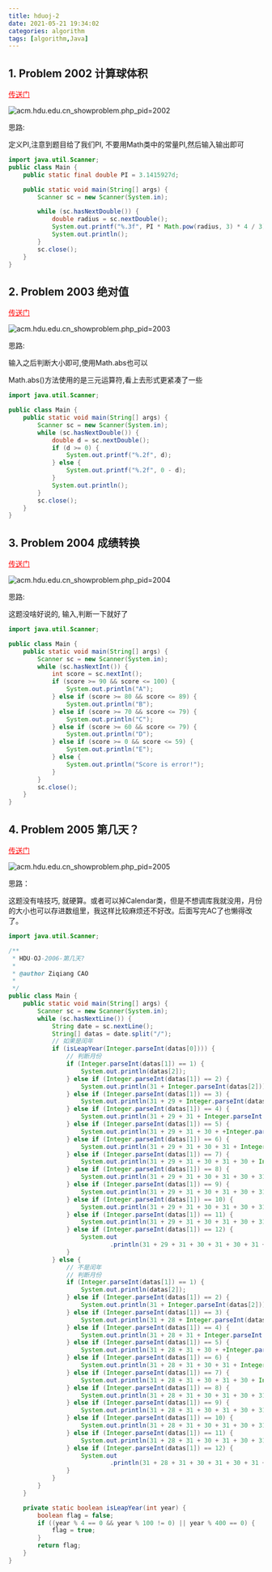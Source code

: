 ```yaml
---
title: hduoj-2
date: 2021-05-21 19:34:02
categories: algorithm
tags: [algorithm,Java]
---
```


## 1. Problem 2002 计算球体积

<a href="http://acm.hdu.edu.cn/showproblem.php?pid=2002" style="color: red">传送门</a>

![acm.hdu.edu.cn_showproblem.php_pid=2002](https://gitee.com/cao_ziqiang/img/raw/master/20210521194026.png)

思路:

定义PI,注意到题目给了我们PI, 不要用Math类中的常量PI,然后输入输出即可

```java
import java.util.Scanner;
public class Main {
    public static final double PI = 3.1415927d;

    public static void main(String[] args) {
        Scanner sc = new Scanner(System.in);

        while (sc.hasNextDouble()) {
            double radius = sc.nextDouble();
            System.out.printf("%.3f", PI * Math.pow(radius, 3) * 4 / 3);
            System.out.println();
        }
        sc.close();
    }
}
```

## 2. Problem 2003 绝对值

<a href="http://acm.hdu.edu.cn/showproblem.php?pid=2003" style="color: red">传送门</a>



![acm.hdu.edu.cn_showproblem.php_pid=2003](https://gitee.com/cao_ziqiang/img/raw/master/20210521194513.png)

思路:

输入之后判断大小即可,使用Math.abs也可以

Math.abs()方法使用的是三元运算符,看上去形式更紧凑了一些

```java
import java.util.Scanner;

public class Main {
    public static void main(String[] args) {
        Scanner sc = new Scanner(System.in);
        while (sc.hasNextDouble()) {
            double d = sc.nextDouble();
            if (d >= 0) {
                System.out.printf("%.2f", d);
            } else {
                System.out.printf("%.2f", 0 - d);
            }
            System.out.println();
        }
        sc.close();
    }
}
```

## 3. Problem 2004 成绩转换

<a href="http://acm.hdu.edu.cn/showproblem.php?pid=2004" style="color: red">传送门</a>



![acm.hdu.edu.cn_showproblem.php_pid=2004](https://gitee.com/cao_ziqiang/img/raw/master/20210521194727.png)

思路:

这题没啥好说的, 输入,判断一下就好了

```java
import java.util.Scanner;

public class Main {
    public static void main(String[] args) {
        Scanner sc = new Scanner(System.in);
        while (sc.hasNextInt()) {
            int score = sc.nextInt();
            if (score >= 90 && score <= 100) {
                System.out.println("A");
            } else if (score >= 80 && score <= 89) {
                System.out.println("B");
            } else if (score >= 70 && score <= 79) {
                System.out.println("C");
            } else if (score >= 60 && score <= 79) {
                System.out.println("D");
            } else if (score >= 0 && score <= 59) {
                System.out.println("E");
            } else {
                System.out.println("Score is error!");
            }
        }
        sc.close();
    }
}
```

## 4. Problem 2005 第几天？

<a href="http://acm.hdu.edu.cn/showproblem.php?pid=2005" style="color: red">传送门</a>



![acm.hdu.edu.cn_showproblem.php_pid=2005](https://gitee.com/cao_ziqiang/img/raw/master/20210521201900.png)



思路：

这题没有啥技巧, 就硬算。或者可以掉Calendar类，但是不想调库我就没用，月份的大小也可以存进数组里，我这样比较麻烦还不好改。后面写完AC了也懒得改了。

```java
import java.util.Scanner;

/**
 * HDU-OJ-2006-第几天?
 * 
 * @author Ziqiang CAO
 *
 */
public class Main {
    public static void main(String[] args) {
        Scanner sc = new Scanner(System.in);
        while (sc.hasNextLine()) {
            String date = sc.nextLine();
            String[] datas = date.split("/");
            // 如果是闰年
            if (isLeapYear(Integer.parseInt(datas[0]))) {
                // 判断月份
                if (Integer.parseInt(datas[1]) == 1) {
                    System.out.println(datas[2]);
                } else if (Integer.parseInt(datas[1]) == 2) {
                    System.out.println(31 + Integer.parseInt(datas[2]));
                } else if (Integer.parseInt(datas[1]) == 3) {
                    System.out.println(31 + 29 + Integer.parseInt(datas[2]));
                } else if (Integer.parseInt(datas[1]) == 4) {
                    System.out.println(31 + 29 + 31 + Integer.parseInt(datas[2]));
                } else if (Integer.parseInt(datas[1]) == 5) {
                    System.out.println(31 + 29 + 31 + 30 + +Integer.parseInt(datas[2]));
                } else if (Integer.parseInt(datas[1]) == 6) {
                    System.out.println(31 + 29 + 31 + 30 + 31 + Integer.parseInt(datas[2]));
                } else if (Integer.parseInt(datas[1]) == 7) {
                    System.out.println(31 + 29 + 31 + 30 + 31 + 30 + Integer.parseInt(datas[2]));
                } else if (Integer.parseInt(datas[1]) == 8) {
                    System.out.println(31 + 29 + 31 + 30 + 31 + 30 + 31 + Integer.parseInt(datas[2]));
                } else if (Integer.parseInt(datas[1]) == 9) {
                    System.out.println(31 + 29 + 31 + 30 + 31 + 30 + 31 + 31 + Integer.parseInt(datas[2]));
                } else if (Integer.parseInt(datas[1]) == 10) {
                    System.out.println(31 + 29 + 31 + 30 + 31 + 30 + 31 + 31 + 30 + Integer.parseInt(datas[2]));
                } else if (Integer.parseInt(datas[1]) == 11) {
                    System.out.println(31 + 29 + 31 + 30 + 31 + 30 + 31 + 31 + 30 + 31 + Integer.parseInt(datas[2]));
                } else if (Integer.parseInt(datas[1]) == 12) {
                    System.out
                            .println(31 + 29 + 31 + 30 + 31 + 30 + 31 + 31 + 30 + 31 + 30 + Integer.parseInt(datas[2]));
                }
            } else {
                // 不是闰年
                // 判断月份
                if (Integer.parseInt(datas[1]) == 1) {
                    System.out.println(datas[2]);
                } else if (Integer.parseInt(datas[1]) == 2) {
                    System.out.println(31 + Integer.parseInt(datas[2]));
                } else if (Integer.parseInt(datas[1]) == 3) {
                    System.out.println(31 + 28 + Integer.parseInt(datas[2]));
                } else if (Integer.parseInt(datas[1]) == 4) {
                    System.out.println(31 + 28 + 31 + Integer.parseInt(datas[2]));
                } else if (Integer.parseInt(datas[1]) == 5) {
                    System.out.println(31 + 28 + 31 + 30 + +Integer.parseInt(datas[2]));
                } else if (Integer.parseInt(datas[1]) == 6) {
                    System.out.println(31 + 28 + 31 + 30 + 31 + Integer.parseInt(datas[2]));
                } else if (Integer.parseInt(datas[1]) == 7) {
                    System.out.println(31 + 28 + 31 + 30 + 31 + 30 + Integer.parseInt(datas[2]));
                } else if (Integer.parseInt(datas[1]) == 8) {
                    System.out.println(31 + 28 + 31 + 30 + 31 + 30 + 31 + Integer.parseInt(datas[2]));
                } else if (Integer.parseInt(datas[1]) == 9) {
                    System.out.println(31 + 28 + 31 + 30 + 31 + 30 + 31 + 31 + Integer.parseInt(datas[2]));
                } else if (Integer.parseInt(datas[1]) == 10) {
                    System.out.println(31 + 28 + 31 + 30 + 31 + 30 + 31 + 31 + 30 + Integer.parseInt(datas[2]));
                } else if (Integer.parseInt(datas[1]) == 11) {
                    System.out.println(31 + 28 + 31 + 30 + 31 + 30 + 31 + 31 + 30 + 31 + Integer.parseInt(datas[2]));
                } else if (Integer.parseInt(datas[1]) == 12) {
                    System.out
                            .println(31 + 28 + 31 + 30 + 31 + 30 + 31 + 31 + 30 + 31 + 30 + Integer.parseInt(datas[2]));
                }
            }
        }
    }

    private static boolean isLeapYear(int year) {
        boolean flag = false;
        if ((year % 4 == 0 && year % 100 != 0) || year % 400 == 0) {
            flag = true;
        }
        return flag;
    }
}
```

